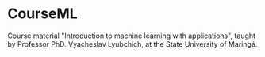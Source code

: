 # CourseML
Course material "Introduction to machine learning with applications", taught by Professor PhD. Vyacheslav Lyubchich, at the State University of Maringá.
